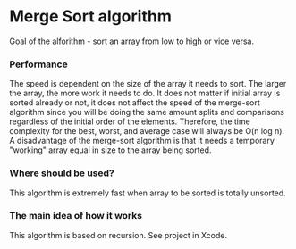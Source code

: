 # Merge Sort algorithm
Goal of the alforithm - sort an array from low to high or vice versa.
### Performance
The speed is dependent on the size of the array it needs to sort. The larger the array, the more work it needs to do.
It does not matter if initial array is sorted already or not, it does not affect the speed of the merge-sort algorithm since you 
will be doing the same amount splits and comparisons regardless of the initial order of the elements.
Therefore, the time complexity for the best, worst, and average case will always be O(n log n).
A disadvantage of the merge-sort algorithm is that it needs a temporary "working" array equal in size to the array being sorted. 
### Where should be used?
This algorithm is extremely fast when array to be sorted is totally unsorted.
### The main idea of how it works
This algorithm is based on recursion. See project in Xcode.
 
